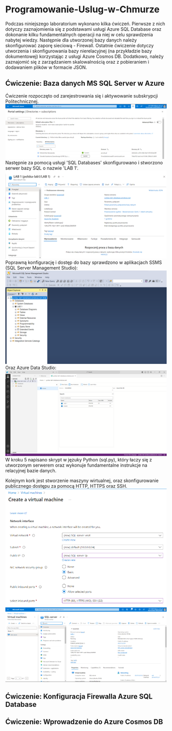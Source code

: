 # Programowanie-Uslug-w-Chmurze

Podczas niniejszego laboratorium wykonano kilka ćwiczeń. Pierwsze z nich dotyczy zaznajomienia się z podstawami usługi Azure SQL Database oraz dokonanie kilku fundamentalnych operacji na niej w celu sprawdzenia nabytej wiedzy. Następnie dla utworzonej bazy danych należy skonfigurować zaporę sieciową - Firewall. Ostatnie ćwiczenie dotyczy utworzenia i skonfigurowania bazy nierelacyjnej (na przykładzie bazy dokumentowej) korzystając z usługi Azure Cosmos DB. Dodatkowo, należy zaznajomić się z zarządzaniem skalowalnością oraz z pobieraniem i dodawaniem plików w formacie JSON.

## Ćwiczenie: Baza danych MS SQL Server w Azure
Ćwiczenie rozpoczęto od zarejestrowania się i aktywowanie subskrypcji Politechnicznej.
![1](images_ms_sql/1.png)
Następnie za pomocą usługi 'SQL Databases' skonfigurowano i stworzono serwer bazy SQL o nazwie 'LAB 1'.
![2](images_ms_sql/2_i_3.png)
Poprawną konfigurację i dostęp do bazy sprawdzono w aplikacjach SSMS (SQL Server Management Studio):
![3](images_ms_sql/4b.png)
Oraz Azure Data Studio:
![4](images_ms_sql/4a.png)
W kroku 5 napisano skrypt w jęzuky Python (sql.py), który łaczy się z utworzonym serwerem oraz wykonuje fundamentalne instrukcje na relacyjnej bazie danych.

Kolejnym kork jest stworzenie maszyny wirtualnej, oraz skonfigurowanie publicznego dostępu za pomocą HTTP, HTTPS oraz SSH.
![5](images_ms_sql/6a.png)
![6](images_ms_sql/6c.png)
## Ćwiczenie: Konfiguracja Firewalla Azure SQL Database

## Ćwiczenie: Wprowadzenie do Azure Cosmos DB
